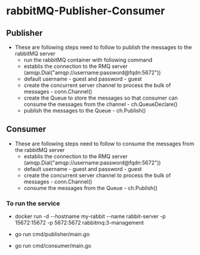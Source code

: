 # rabbitMQ-Publisher-Consumer

## Publisher

  - These are following steps need to follow to publish the messages to the rabbitMQ server
    - run the rabbitMQ container with following command
    - establis the connection to the RMQ server (amqp.Dial("amqp://username:password@fqdn:5672"))
    - default username - guest and password - guest
    - create the concurrent server channel to process the bulk of messages - conn.Channel()
    - create the Queue  to store the messages so that consumer can consume the messages from the channel - ch.QueueDeclare()
    - publish the messages to the Queue - ch.Publish()


## Consumer

  - These are following steps need to follow to consume the messages from the rabbitMQ server
    - establis the connection to the RMQ server (amqp.Dial("amqp://username:password@fqdn:5672"))
    - default username - guest and password - guest
    - create the concurrent server channel to process the bulk of messages - conn.Channel()
    - consume the messages from the Queue - ch.Publish()

### **To run the service**

  - docker run -d --hostname my-rabbit --name rabbit-server -p 15672:15672 -p 5672:5672 rabbitmq:3-management

  - go run cmd/publisher/main.go

  - go run cmd/consumer/main.go
